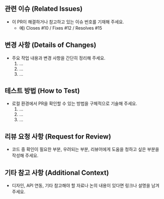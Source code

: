 ## 관련 이슈 (Related Issues)

- 이 PR이 해결하거나 참고하고 있는 이슈 번호를 기재해 주세요.
  - 예) Closes #10 / Fixes #12 / Resolves #15

## 변경 사항 (Details of Changes)

- 주요 작업 내용과 변경 사항을 간단히 정리해 주세요.
  1. ...
  2. ...
  3. ...

## 테스트 방법 (How to Test)

- 로컬 환경에서 PR을 확인할 수 있는 방법을 구체적으로 기술해 주세요.
  1. ...
  2. ...
  3. ...

## 리뷰 요청 사항 (Request for Review)

- 코드 중 확인이 필요한 부분, 우려되는 부분, 리뷰어에게 도움을 청하고 싶은 부분을 작성해 주세요.

## 기타 참고 사항 (Additional Context)

- 디자인, API 연동, 기타 참고해야 할 자료나 논의 내용이 있다면 링크나 설명을 남겨 주세요.
